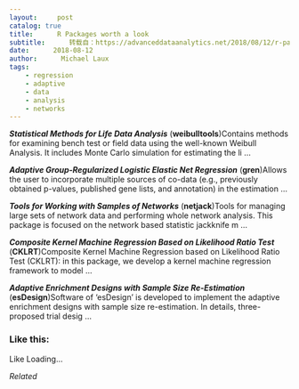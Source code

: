 ```yaml
---
layout:     post
catalog: true
title:      R Packages worth a look
subtitle:      转载自：https://advanceddataanalytics.net/2018/08/12/r-packages-worth-a-look-1240/
date:      2018-08-12
author:      Michael Laux
tags:
    - regression
    - adaptive
    - data
    - analysis
    - networks
---
```


***Statistical Methods for Life Data Analysis*** (**weibulltools**)Contains methods for examining bench test or field data using the well-known Weibull Analysis. It includes Monte Carlo simulation for estimating the li …

***Adaptive Group-Regularized Logistic Elastic Net Regression*** (**gren**)Allows the user to incorporate multiple sources of co-data (e.g., previously obtained p-values, published gene lists, and annotation) in the estimation …

***Tools for Working with Samples of Networks*** (**netjack**)Tools for managing large sets of network data and performing whole network analysis. This package is focused on the network based statistic jackknife m …

***Composite Kernel Machine Regression Based on Likelihood Ratio Test*** (**CKLRT**)Composite Kernel Machine Regression based on Likelihood Ratio Test (CKLRT): in this package, we develop a kernel machine regression framework to model …

***Adaptive Enrichment Designs with Sample Size Re-Estimation*** (**esDesign**)Software of ‘esDesign’ is developed to implement the adaptive enrichment designs with sample size re-estimation. In details, three-proposed trial desig …





### Like this:

Like Loading...


*Related*

